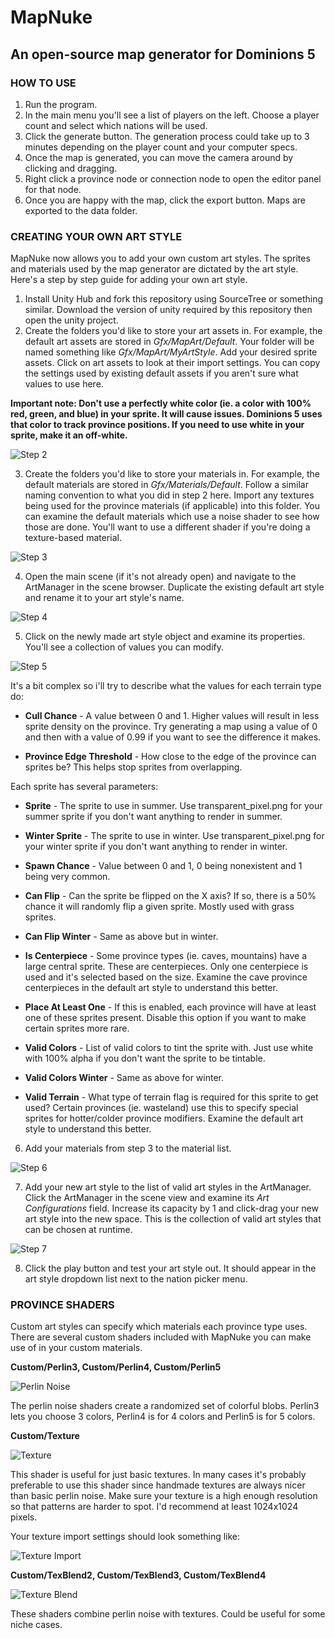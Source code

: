 # MapNuke
## An open-source map generator for Dominions 5

### HOW TO USE

1. Run the program.
2. In the main menu you'll see a list of players on the left. Choose a player count and select which nations will be used.
3. Click the generate button. The generation process could take up to 3 minutes depending on the player count and your computer specs.
4. Once the map is generated, you can move the camera around by clicking and dragging.
5. Right click a province node or connection node to open the editor panel for that node.
6. Once you are happy with the map, click the export button. Maps are exported to the data folder.

### CREATING YOUR OWN ART STYLE

MapNuke now allows you to add your own custom art styles. The sprites and materials used by the map generator are dictated by the art style. Here's a step by step guide for adding your own art style.

1. Install Unity Hub and fork this repository using SourceTree or something similar. Download the version of unity required by this repository then open the unity project.
2. Create the folders you'd like to store your art assets in. For example, the default art assets are stored in _Gfx/MapArt/Default_. Your folder will be named something like _Gfx/MapArt/MyArtStyle_. Add your desired sprite assets. Click on art assets to look at their import settings. You can copy the settings used by existing default assets if you aren't sure what values to use here.

__Important note: Don't use a perfectly white color (ie. a color with 100% red, green, and blue) in your sprite. It will cause issues. Dominions 5 uses that color to track province positions. If you need to use white in your sprite, make it an off-white.__

![Step 2](https://cdn.discordapp.com/attachments/404681432238391307/767117175877402654/d2.png)

3. Create the folders you'd like to store your materials in. For example, the default materials are stored in _Gfx/Materials/Default_. Follow a similar naming convention to what you did in step 2 here. Import any textures being used for the province materials (if applicable) into this folder. You can examine the default materials which use a noise shader to see how those are done. You'll want to use a different shader if you're doing a texture-based material.

![Step 3](https://cdn.discordapp.com/attachments/404681432238391307/767117179451342928/d5.png)

4. Open the main scene (if it's not already open) and navigate to the ArtManager in the scene browser. Duplicate the existing default art style and rename it to your art style's name.

![Step 4](https://cdn.discordapp.com/attachments/404681432238391307/767117174317514803/d1.png)

5. Click on the newly made art style object and examine its properties. You'll see a collection of values you can modify.

![Step 5](https://cdn.discordapp.com/attachments/404681432238391307/767117176833441813/d3.png)

It's a bit complex so i'll try to describe what the values for each terrain type do:

* __Cull Chance__ - A value between 0 and 1. Higher values will result in less sprite density on the province. Try generating a map using a value of 0 and then with a value of 0.99 if you want to see the difference it makes.

* __Province Edge Threshold__ - How close to the edge of the province can sprites be? This helps stop sprites from overlapping. 

Each sprite has several parameters:

* __Sprite__ - The sprite to use in summer. Use transparent_pixel.png for your summer sprite if you don't want anything to render in summer.

* __Winter Sprite__ - The sprite to use in winter. Use transparent_pixel.png for your winter sprite if you don't want anything to render in winter.

* __Spawn Chance__ - Value between 0 and 1, 0 being nonexistent and 1 being very common.

* __Can Flip__ - Can the sprite be flipped on the X axis? If so, there is a 50% chance it will randomly flip a given sprite. Mostly used with grass sprites.

* __Can Flip Winter__ - Same as above but in winter.

* __Is Centerpiece__ - Some province types (ie. caves, mountains) have a large central sprite. These are centerpieces. Only one centerpiece is used and it's selected based on the size. Examine the cave province centerpieces in the default art style to understand this better.

* __Place At Least One__ - If this is enabled, each province will have at least one of these sprites present. Disable this option if you want to make certain sprites more rare.

* __Valid Colors__ - List of valid colors to tint the sprite with. Just use white with 100% alpha if you don't want the sprite to be tintable.

* __Valid Colors Winter__ - Same as above for winter.

* __Valid Terrain__ - What type of terrain flag is required for this sprite to get used? Certain provinces (ie. wasteland) use this to specify special sprites for hotter/colder province modifiers. Examine the default art style to understand this better.

6. Add your materials from step 3 to the material list.

![Step 6](https://cdn.discordapp.com/attachments/404681432238391307/767117177982550056/d4.png)

7. Add your new art style to the list of valid art styles in the ArtManager. Click the ArtManager in the scene view and examine its _Art Configurations_ field. Increase its capacity by 1 and click-drag your new art style into the new space. This is the collection of valid art styles that can be chosen at runtime.

![Step 7](https://cdn.discordapp.com/attachments/404681432238391307/767117180805709824/d6.png)

8. Click the play button and test your art style out. It should appear in the art style dropdown list next to the nation picker menu.

### PROVINCE SHADERS

Custom art styles can specify which materials each province type uses. There are several custom shaders included with MapNuke you can make use of in your custom materials.

__Custom/Perlin3, Custom/Perlin4, Custom/Perlin5__

![Perlin Noise](https://cdn.discordapp.com/attachments/404681432238391307/793239502092894228/perlin.png)

The perlin noise shaders create a randomized set of colorful blobs. Perlin3 lets you choose 3 colors, Perlin4 is for 4 colors and Perlin5 is for 5 colors.

__Custom/Texture__

![Texture](https://cdn.discordapp.com/attachments/404681432238391307/793239505951129660/tex.png)

This shader is useful for just basic textures. In many cases it's probably preferable to use this shader since handmade textures are always nicer than basic perlin noise. Make sure your texture is a high enough resolution so that patterns are harder to spot. I'd recommend at least 1024x1024 pixels.

Your texture import settings should look something like:

![Texture Import](https://cdn.discordapp.com/attachments/404681432238391307/793258263511695360/import.png)

__Custom/TexBlend2, Custom/TexBlend3, Custom/TexBlend4__

![Texture Blend](https://cdn.discordapp.com/attachments/404681432238391307/793239504118480896/texblend.png)

These shaders combine perlin noise with textures. Could be useful for some niche cases.
